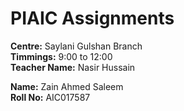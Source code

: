 # PIAIC Assignments

<b>Centre:</b> Saylani Gulshan Branch</br>
<b>Timmings:</b> 9:00 to 12:00</br>
<b>Teacher Name:</b> Nasir Hussain<p>
<b>Name:</b> Zain Ahmed Saleem</br>
<b>Roll No:</b> AIC017587
